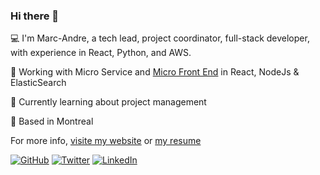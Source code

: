 
### Hi there 👋

💻 I'm Marc-Andre, a tech lead, project coordinator, full-stack developer, with experience in React, Python, and AWS.

👔 Working with Micro Service and [Micro Front End](https://micro-frontends.org/) in React, NodeJs & ElasticSearch

🌱 Currently learning about project management

🍁 Based in Montreal 

For more info, [visite my website](https://marcxandre.dev/) or [my resume](https://marcxandre.dev/)


[![GitHub](https://img.shields.io/badge/GitHub-%40marc--x--andre-239a3b.svg)](https://github.com/marc-x-andre)
[![Twitter](https://img.shields.io/badge/Twitter-%40marc__x__andre-58a1f2.svg)](https://twitter.com/marc_x_andre)
[![LinkedIn](https://img.shields.io/badge/Linked-in-0c66c3.svg)](https://www.linkedin.com/in/marc-x-andre/)
